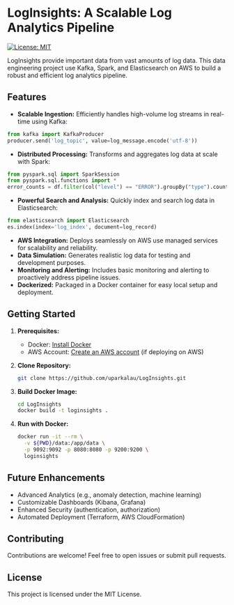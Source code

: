# LogInsights: A Scalable Log Analytics Pipeline

[![License: MIT](https://img.shields.io/badge/License-MIT-yellow.svg)](https://opensource.org/licenses/MIT)

LogInsights provide important data from vast amounts of log data. This data engineering project use Kafka, Spark, and Elasticsearch on AWS to build a robust and efficient log analytics pipeline.

## Features

- **Scalable Ingestion:**  Efficiently handles high-volume log streams in real-time using Kafka:

```python
from kafka import KafkaProducer
producer.send('log_topic', value=log_message.encode('utf-8'))
```

- **Distributed Processing:** Transforms and aggregates log data at scale with Spark:

```python
from pyspark.sql import SparkSession
from pyspark.sql.functions import *
error_counts = df.filter(col("level") == "ERROR").groupBy("type").count()
```

- **Powerful Search and Analysis:** Quickly index and search log data in Elasticsearch:

```python
from elasticsearch import Elasticsearch
es.index(index='log_index', document=log_record)
```

- **AWS Integration:**  Deploys seamlessly on AWS use managed services for scalability and reliability.
- **Data Simulation:** Generates realistic log data for testing and development purposes.
- **Monitoring and Alerting:** Includes basic monitoring and alerting to proactively address pipeline issues.
- **Dockerized:** Packaged in a Docker container for easy local setup and deployment.

## Getting Started

1. **Prerequisites:** 
   - Docker: [Install Docker](https://docs.docker.com/get-docker/)
   - AWS Account: [Create an AWS account](https://aws.amazon.com/) (if deploying on AWS)

2. **Clone Repository:**
   ```bash
   git clone https://github.com/uparkalau/LogInsights.git
   ```

3. **Build Docker Image:**
   ```bash
   cd LogInsights
   docker build -t loginsights .
   ```

4. **Run with Docker:**
   ```bash
   docker run -it --rm \
     -v ${PWD}/data:/app/data \
     -p 9092:9092 -p 8080:8080 -p 9200:9200 \
     loginsights
   ```

## Future Enhancements

- Advanced Analytics (e.g., anomaly detection, machine learning)
- Customizable Dashboards (Kibana, Grafana)
- Enhanced Security (authentication, authorization)
- Automated Deployment (Terraform, AWS CloudFormation)

## Contributing

Contributions are welcome! Feel free to open issues or submit pull requests.

## License

This project is licensed under the MIT License.
